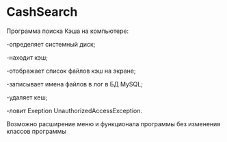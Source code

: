 # CashSearch

Программа поиска Кэша на компьютере:

-определяет системный диск;

-находит кэш;

-отображает список файлов кэш на экране;

-записывает имена файлов в лог в БД MySQL;

-удаляет кеш;

-ловит Exeption UnauthorizedAccessException. 


Возможно расширение меню и функционала программы без изменения классов программы
